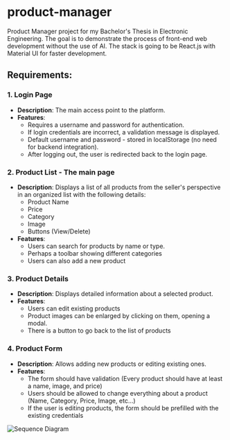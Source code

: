 # product-manager
Product Manager project for my Bachelor's Thesis in Electronic Engineering.
The goal is to demonstrate the process of front-end web development without the use of AI.
The stack is going to be React.js with Material UI for faster development.

## Requirements: 
### 1. Login Page
- **Description**: The main access point to the platform.
- **Features**:
  - Requires a username and password for authentication.
  - If login credentials are incorrect, a validation message is displayed.
  - Default username and password - stored in localStorage (no need for backend integration).
  - After logging out, the user is redirected back to the login page.

### 2. Product List - The main page
- **Description**: Displays a list of all products from the seller's perspective in an organized list with the following details:
  - Product Name
  - Price
  - Category
  - Image
  - Buttons (View/Delete)
- **Features**:
  - Users can search for products by name or type.
  - Perhaps a toolbar showing different categories
  - Users can also add a new product

### 3. Product Details
- **Description**: Displays detailed information about a selected product.
- **Features**:
  - Users can edit existing products
  - Product images can be enlarged by clicking on them, opening a modal.
  - There is a button to go back to the list of products

### 4. Product Form
- **Description**: Allows adding new products or editing existing ones.
- **Features**:
  - The form should have validation (Every product should have at least a name, image, and price)
  - Users should be allowed to change everything about a product (Name, Category, Price, Image, etc...)
  - If the user is editing products, the form should be prefilled with the existing credentials

![Sequence Diagram](https://github.com/anna757/ProductManager/assets/72200944/6b311661-e06c-40a2-9216-86855f3be626)
